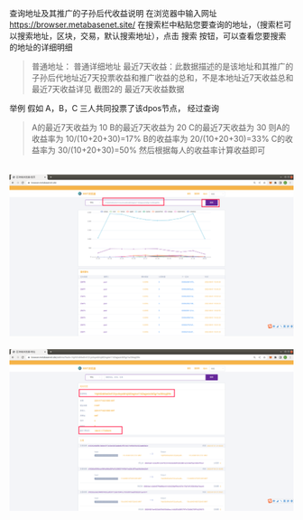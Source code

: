 查询地址及其推广的子孙后代收益说明
在浏览器中输入网址  https://browser.metabasenet.site/
在搜索栏中粘贴您要查询的地址，（搜索栏可以搜索地址，区块，交易，默认搜索地址），点击 搜索 按钮，可以查看您要搜索的地址的详细明细
>普通地址： 普通详细地址
最近7天收益：此数据描述的是该地址和其推广的子孙后代地址近7天投票收益和推广收益的总和，不是本地址近7天收益总和
最近7天收益详见 截图2的 最近7天收益数据

举例
假如 A，B，C 三人共同投票了该dpos节点， 经过查询
>A的最近7天收益为 10
B的最近7天收益为 20
C的最近7天收益为 30
则A的收益率为 10/(10+20+30)=17%
B的收益率为 20/(10+20+30)=33%
C的收益率为 30/(10+20+30)=50%
然后根据每人的收益率计算收益即可
<img src="img/queryAddress1.png" style="margin-top:20px;"/>
<img src="img/queryAddress2.png" style="margin-top:20px;"/>